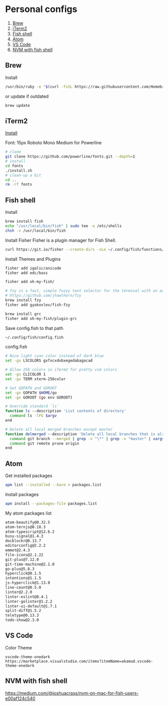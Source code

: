 # Personal configs

1. [Brew](#Brew)
1. [iTerm2](#iTerm2)
1. [Fish shell](#Fish-shell)
1. [Atom](#Atom)
1. [VS Code](#VS-code)
1. [NVM with fish shell](#NVM-with-fish-shell)

## Brew

Install
```bash
/usr/bin/ruby -e "$(curl -fsSL https://raw.githubusercontent.com/Homebrew/install/master/install)"
```

or update if outdated
```bash
brew update
```

## iTerm2
[Install](https://www.iterm2.com/downloads.html)

Font: 15px Roboto Mono Medium for Powerline
```bash
# clone
git clone https://github.com/powerline/fonts.git --depth=1
# install
cd fonts
./install.sh
# clean-up a bit
cd ..
rm -rf fonts
```

## Fish shell

Install
```bash
brew install fish
echo "/usr/local/bin/fish" | sudo tee -a /etc/shells
chsh -s /usr/local/bin/fish
```

Install Fisher
Fisher is a plugin manager for Fish Shell.

```bash
curl https://git.io/fisher --create-dirs -sLo ~/.config/fish/functions/fisher.fish
```

Install Themes and Plugins
```bash
fisher add igalic/anicode
fisher add edc/bass

fisher add oh-my-fish/

# fzy is a fast, simple fuzzy text selector for the terminal with an advanced scoring algorithm.
# https://github.com/jhawthorn/fzy
brew install fzy
fisher add gyakovlev/fish-fzy

brew install grc
fisher add oh-my-fish/plugin-grc
```

Save config.fish to that path
```bash
~/.config/fish/config.fish
```

config.fish
```bash
# Nice light cyan color instead of dark blue
set -gx LSCOLORS gxfxcxdxbxegedabagacad

# Allow 256 colors in iTerm2 for pretty vim colors
set -gx CLICOLOR 1
set -gx TERM xterm-256color

# Set GOPATH and GOROOT
set -gx GOPATH $HOME/go
set -gx GOROOT (go env GOROOT)

# Override standard `ls`
function ls --description 'List contents of directory'
  command ls -lFG $argv
end

# Delete all local merged branches except master
function delmerged --description 'Delete all local branches that is already merged to current branch (exludes master)'
  command git branch --merged | grep -v "\*" | grep -v "master" | xargs -n 1 git branch -d
  command git remote prune origin
end
```

## Atom

Get installed packages

```bash
apm list --installed --bare > packages.list
```

Install packages

```bash
apm install --packages-file packages.list
```

My atom packages list

```bash
atom-beautify@0.32.5
atom-ternjs@0.18.3
atom-typescript@12.6.2
busy-signal@1.4.3
docblockr@0.13.7
editorconfig@2.2.2
emmet@2.4.3
file-icons@2.1.22
git-plus@7.12.0
git-time-machine@2.1.0
go-plus@5.8.3
hyperclick@0.1.5
intentions@1.1.5
js-hyperclick@1.13.0
line-count@0.5.0
linter@2.2.0
linter-eslint@8.4.1
linter-golinter@1.2.2
linter-ui-default@1.7.1
split-diff@1.5.2
teletype@0.13.3
todo-show@2.3.0
```

## VS Code

Color Theme

```
vscode-theme-onedark
https://marketplace.visualstudio.com/items?itemName=akamud.vscode-theme-onedark
```

## NVM with fish shell
https://medium.com/@joshuacrass/nvm-on-mac-for-fish-users-e00af124c540
